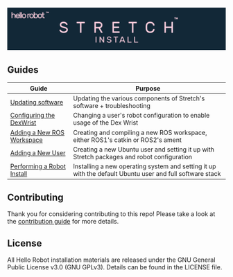 ![](./docs/images/banner.png)

## Guides

| Guide                                       | Purpose                                                                    |
| ------------------------------------------- | -------------------------------------------------------------------------- |
| [Updating software](./docs/updating_software.md) | Updating the various components of Stretch's software + troubleshooting |
| [Configuring the DexWrist](https://docs.hello-robot.com/0.1/dex_wrist_user_guide/#appendix-installation-and-configuration) | Changing a user's robot configuration to enable usage of the Dex Wrist |
| [Adding a New ROS Workspace](./docs/ros_workspace.md) | Creating and compiling a new ROS workspace, either ROS1's catkin or ROS2's ament |
| [Adding a New User](./docs/add_new_user.md) | Creating a new Ubuntu user and setting it up with Stretch packages and robot configuration |
| [Performing a Robot Install](./docs/robot_install.md) | Installing a new operating system and setting it up with the default Ubuntu user and full software stack |

## Contributing

Thank you for considering contributing to this repo! Please take a look at the [contribution guide](./docs/contributing.md) for more details.

## License

All Hello Robot installation materials are released under the GNU General Public License v3.0 (GNU GPLv3). Details can be found in the LICENSE file.
